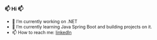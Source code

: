 ### 📫 Hi 📫

- 🔭 I’m currently working on .NET
- 🌱 I’m currently learning Java Spring Boot and building projects on it.
- 📫 How to reach me: [linkedIn](https://www.linkedin.com/in/emrekyck)

